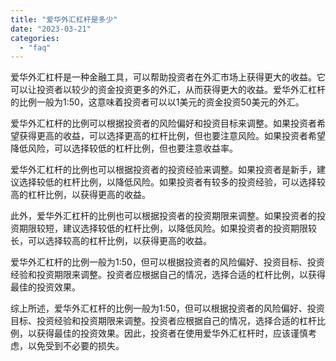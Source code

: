 ```yaml
---
title: "爱华外汇杠杆是多少"
date: "2023-03-21"
categories: 
  - "faq"
---
```


爱华外汇杠杆是一种金融工具，可以帮助投资者在外汇市场上获得更大的收益。它可以让投资者以较少的资金投资更多的外汇，从而获得更大的收益。爱华外汇杠杆的比例一般为1:50，这意味着投资者可以以1美元的资金投资50美元的外汇。

爱华外汇杠杆的比例可以根据投资者的风险偏好和投资目标来调整。如果投资者希望获得更高的收益，可以选择更高的杠杆比例，但也要注意风险。如果投资者希望降低风险，可以选择较低的杠杆比例，但也要注意收益率。

爱华外汇杠杆的比例也可以根据投资者的投资经验来调整。如果投资者是新手，建议选择较低的杠杆比例，以降低风险。如果投资者有较多的投资经验，可以选择较高的杠杆比例，以获得更高的收益。

此外，爱华外汇杠杆的比例也可以根据投资者的投资期限来调整。如果投资者的投资期限较短，建议选择较低的杠杆比例，以降低风险。如果投资者的投资期限较长，可以选择较高的杠杆比例，以获得更高的收益。

爱华外汇杠杆的比例一般为1:50，但可以根据投资者的风险偏好、投资目标、投资经验和投资期限来调整。投资者应根据自己的情况，选择合适的杠杆比例，以获得最佳的投资效果。

综上所述，爱华外汇杠杆的比例一般为1:50，但可以根据投资者的风险偏好、投资目标、投资经验和投资期限来调整。投资者应根据自己的情况，选择合适的杠杆比例，以获得最佳的投资效果。因此，投资者在使用爱华外汇杠杆时，应该谨慎考虑，以免受到不必要的损失。
